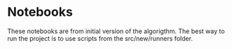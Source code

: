 # Notebooks

These notebooks are from initial version of the algorigthm. The best way to run the project is to use scripts from the src/new/runners folder.